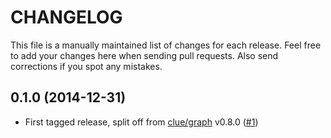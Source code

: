 # CHANGELOG

This file is a manually maintained list of changes for each release. Feel free
to add your changes here when sending pull requests. Also send corrections if
you spot any mistakes.

## 0.1.0 (2014-12-31)

*   First tagged release, split off from [clue/graph](https://github.com/clue/graph) v0.8.0
    ([#1](https://github.com/graphp/graphviz/issues/1))
